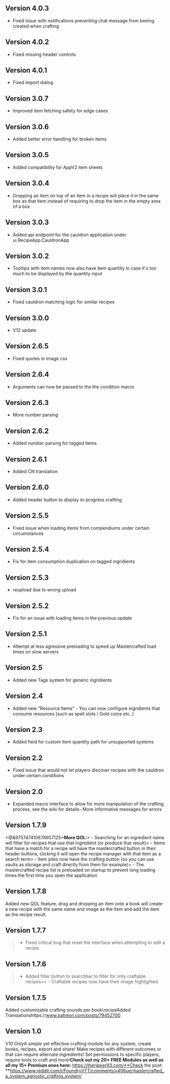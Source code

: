 ## Version 4.0.3
- Fixed issue with notifications preventing chat message from beeing created when crafting

## Version 4.0.2
- Fixed missing header controls

## Version 4.0.1
- Fixed import dialog

## Version 3.0.7
- Improved item fetching safety for edge cases

## Version 3.0.6
- Added better error handling for broken items

## Version 3.0.5
- Added compatibility for AppV2 item sheets

## Version 3.0.4
- Dropping an item on top of an item in a recipe will place it in the same box as that item instead of requiring to drop the item in the empty area of a box

## Version 3.0.3
- Added api endpoint for the cauldron application under ui.RecipeApp.CauldronApp

## Version 3.0.2
- Tooltips with item names now also have item quantity in case it's too much to be displayed by the quantity input

## Version 3.0.1
- Fixed cauldron matching logic for similar recipes

## Version 3.0.0
- V12 update

## Version 2.6.5
- Fixed quotes in image css

## Version 2.6.4
- Arguments can now be passed to the the condition macro

## Version 2.6.3
- More number parsing

## Version 2.6.2
- Added number parsing for tagged items

## Version 2.6.1
- Added CN translation

## Version 2.6.0
- Added header button to display in-progress crafting

## Version 2.5.5
- Fixed issue when loading items from compendiums under certain circumstances

## Version 2.5.4
- Fix for item consumption duplication on tagged ingridients

## Version 2.5.3
- reupload due to wrong upload

## Version 2.5.2
- Fix for an issue with loading items in the previous update

## Version 2.5.1
- Attempt at less agressive preloading to speed up Mastercrafted load times on slow servers

## Version 2.5
- Added new Tags system for generic ingridients

## Version 2.4
- Added new "Resource Items" - You can now configure ingridients that consume resources (such as spell slots \ Gold coins etc..)

## Version 2.3
- Added field for custom item quantity path for unsupported systems

## Version 2.2
- Fixed issue that would not let players discover recipes with the cauldron under certain conditions

## Version 2.0
- Expanded macro interface to allow for more manipulation of the crafting process, see the wiki for details- More informative messages for errors

## Version 1.7.9
<@&975747410678657125>**More QOL:**> - Searching for an ingredient name will filter for recipes that use that ingredient (or produce that result)> - Items that have a match for a recipe will have the mastercrafted button in their header buttons, clicking it will open the recipe manager with that item as a search term> - Item piles now have the crafting button (so you can use vaults as storage and craft directly from them for example)> - The mastercrafted recipe list is preloaded on startup to prevent long loading times the first time you open the application

## Version 1.7.8
Added new QOL feature, drag and dropping an item onto a book will create a new recipe with the same name and image as the item and add the item as the recipe result.

## Version 1.7.7
> - Fixed critical bug that reset the interface when attempting to edit a recipe.

## Version 1.7.6
> - Added filter button to searchbar to filter for only craftable recipes>> - Craftable recipes now have their image highlighted

## Version 1.7.5
Added customizable crafting sounds per book\recipeAdded Translationshttps://www.patreon.com/posts/79452700

## Version 1.0
*V10 Only*A simple yet effective crafting module for any system, create books, recipes, export and share! Make recipes with different outcomes or that can require alternate ingredients! Set permissions to specific players, require tools to craft and more!**Check out my 20+ FREE Modules as well as all my 15+ Premium ones here:** https://theripper93.com/**Check the post: **https://www.reddit.com/r/FoundryVTT/comments/x406ue/mastercrafted_a_system_agnostic_crafting_system/

